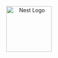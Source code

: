 <p align="center">
  <a href="http://nestjs.com/" target="blank"><img src="https://ik.imagekit.io/Victorliradev/github/angular-logo_ma3uN7TuE.png?updatedAt=1752626403736" width="120" alt="Nest Logo" /></a>
</p>
